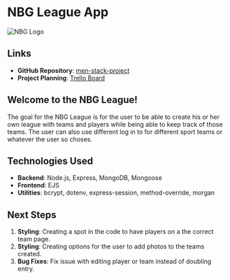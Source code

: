 # NBG League App
![NBG Logo](https://www.github.com/public/images/cat.png)

## Links
- **GitHub Repository**: [men-stack-project](https://github.com/JustMe2-wq/men-stack-project.git)
- **Project Planning**: [Trello Board](https://trello.com/b/XzjGHx9m/men-stack-project)

## Welcome to the NBG League!
The goal for the NBG League is for the user to be able to create his or her own league with teams and players while being able to keep track of those teams. The user can also use different log in to for different sport teams or whatever the user so choses.</h3>

## Technologies Used
- **Backend**: Node.js, Express, MongoDB, Mongoose
- **Frontend**: EJS
- **Utilities**: bcrypt, dotenv, express-session, method-override, morgan

## Next Steps
1. **Styling**: Creating a spot in the code to have players on a the correct team page.
2. **Styling**: Creating options for the user to add photos to the teams created.
3. **Bug Fixes**: Fix issue with editing player or team instead of doubling entry.